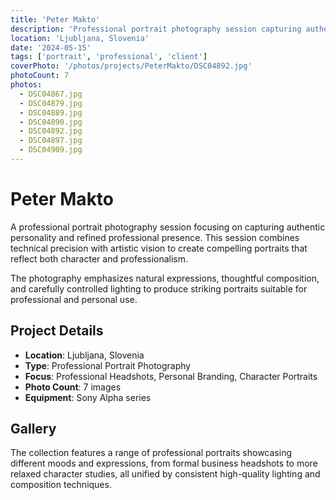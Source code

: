 ```yaml
---
title: 'Peter Makto'
description: 'Professional portrait photography session capturing authentic personality and professional presence through refined lighting and composition.'
location: 'Ljubljana, Slovenia'
date: '2024-05-15'
tags: ['portrait', 'professional', 'client']
coverPhoto: '/photos/projects/PeterMakto/DSC04892.jpg'
photoCount: 7
photos:
  - DSC04867.jpg
  - DSC04879.jpg
  - DSC04889.jpg
  - DSC04890.jpg
  - DSC04892.jpg
  - DSC04897.jpg
  - DSC04909.jpg
---
```


# Peter Makto

A professional portrait photography session focusing on capturing authentic personality and refined professional presence. This session combines technical precision with artistic vision to create compelling portraits that reflect both character and professionalism.

The photography emphasizes natural expressions, thoughtful composition, and carefully controlled lighting to produce striking portraits suitable for professional and personal use.

## Project Details

- **Location**: Ljubljana, Slovenia
- **Type**: Professional Portrait Photography
- **Focus**: Professional Headshots, Personal Branding, Character Portraits
- **Photo Count**: 7 images
- **Equipment**: Sony Alpha series

## Gallery

The collection features a range of professional portraits showcasing different moods and expressions, from formal business headshots to more relaxed character studies, all unified by consistent high-quality lighting and composition techniques.